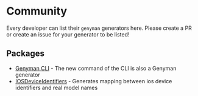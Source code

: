 # Community

Every developer can list their `genyman` generators here. Please create a PR or create an issue for your generator to be listed!

## Packages

- [Genyman CLI](https://github.com/genyman/cli/tree/master/src/Implementation) - The new command of the CLI is also a Genyman generator
- [IOSDeviceIdentifiers](https://github.com/CaveBirdLabs/Genyman.IOSDeviceIdentifiers) - Generates mapping between ios device identifiers and real model names